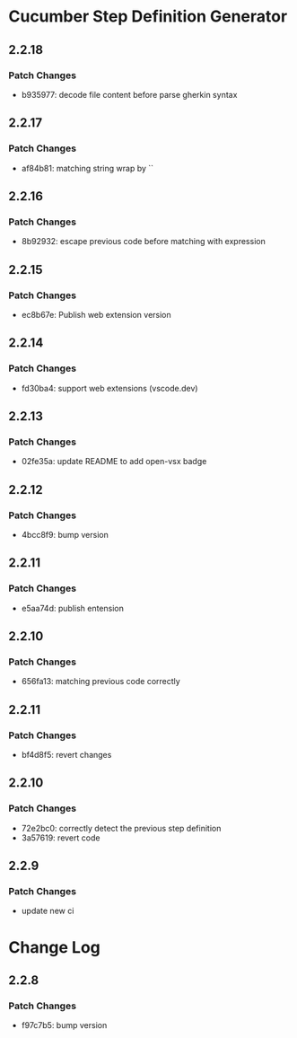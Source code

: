 # Cucumber Step Definition Generator

## 2.2.18

### Patch Changes

- b935977: decode file content before parse gherkin syntax

## 2.2.17

### Patch Changes

- af84b81: matching string wrap by ``

## 2.2.16

### Patch Changes

- 8b92932: escape previous code before matching with expression

## 2.2.15

### Patch Changes

- ec8b67e: Publish web extension version

## 2.2.14

### Patch Changes

- fd30ba4: support web extensions (vscode.dev)

## 2.2.13

### Patch Changes

- 02fe35a: update README to add open-vsx badge

## 2.2.12

### Patch Changes

- 4bcc8f9: bump version

## 2.2.11

### Patch Changes

- e5aa74d: publish entension

## 2.2.10

### Patch Changes

- 656fa13: matching previous code correctly

## 2.2.11

### Patch Changes

- bf4d8f5: revert changes

## 2.2.10

### Patch Changes

- 72e2bc0: correctly detect the previous step definition
- 3a57619: revert code

## 2.2.9

### Patch Changes

- update new ci

# Change Log

## 2.2.8

### Patch Changes

- f97c7b5: bump version
